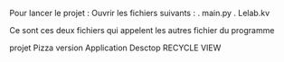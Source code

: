 Pour lancer le projet :
Ouvrir les fichiers suivants :
    . main.py
    . Lelab.kv

Ce sont ces deux fichiers qui appelent les autres fichier du programme

projet Pizza version Application Desctop
RECYCLE VIEW
